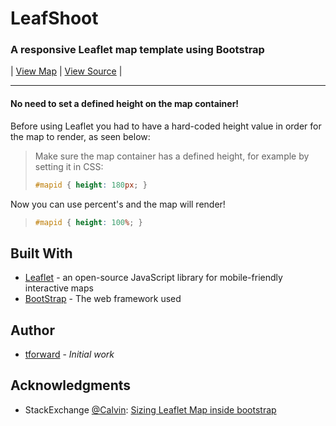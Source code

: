 LeafShoot
======
### A responsive Leaflet map template using Bootstrap

| [View Map](https://tforward.github.io/LeafShoot/) | [View Source](https://github.com/tforward/LeafShoot) |

<hr>

#### No need to set a defined height on the map container!

Before using Leaflet you had to have a hard-coded height value in order for the map to render, as seen below:

>Make sure the map container has a defined height, for example by setting it in CSS:
>```css
>#mapid { height: 180px; }
>```

Now you can use percent's and the map will render!

>```css
>#mapid { height: 100%; }
>```

## Built With

* [Leaflet](http://leafletjs.com/) - an open-source JavaScript library for mobile-friendly interactive maps
* [BootStrap](http://getbootstrap.com/) - The web framework used

## Author

* [tforward](https://github.com/tforward/) - *Initial work*

## Acknowledgments

* StackExchange [@Calvin](http://gis.stackexchange.com/users/13866/calvin): [Sizing Leaflet Map inside bootstrap](http://gis.stackexchange.com/questions/62491/sizing-leaflet-map-inside-bootstrap)

